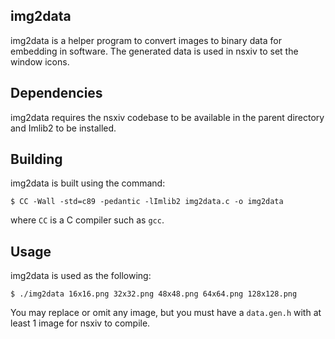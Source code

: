 img2data
--------

img2data is a helper program to convert images to binary data for embedding in software. The generated data is used in nsxiv to set the window icons.


Dependencies
------------

img2data requires the nsxiv codebase to be available in the parent directory and Imlib2 to be installed.


Building
--------

img2data is built using the command:

    $ CC -Wall -std=c89 -pedantic -lImlib2 img2data.c -o img2data

where `CC` is a C compiler such as `gcc`.


Usage
-----

img2data is used as the following:

    $ ./img2data 16x16.png 32x32.png 48x48.png 64x64.png 128x128.png

You may replace or omit any image, but you must have a `data.gen.h` with at least 1 image for nsxiv to compile.
